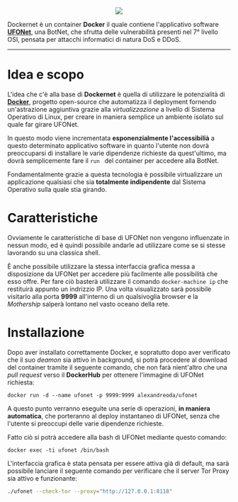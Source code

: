 <div style="text-align:center">
    <img src ="https://imgur.com/MVLj4Th.png" />
</div>

Dockernet è un container **Docker** il quale contiene l'applicativo software **[UFONet](https://ufonet.03c8.net/)**, una BotNet, che sfrutta delle vulnerabilità presenti nel 7° livello OSI, pensata per attacchi informatici di natura DoS e DDoS.

---

# Idea e scopo

L'idea che c'è alla base di **Dockernet** è quella di utilizzare le potenzialità di **[Docker](https://it.wikipedia.org/wiki/Docker)**, progetto open-source che automatizza il deployment fornendo un'astrazione aggiuntiva grazie alla *virtualizzazione* a livello di Sistema Operativo di Linux, per creare in maniera semplice un ambiente isolato sul quale far girare UFONet. 

In questo modo viene incrementata **esponenzialmente l'accessibilià** a questo determinato applicativo software in quanto l'utente non dovrà preoccuparsi di installare le varie dipendenze richieste da quest'ultimo, ma dovrà semplicemente fare il  ```run ``` del container per accedere alla BotNet.

Fondamentalmente grazie a questa tecnologia è possibile virtualizzare un applicazione qualsiasi che sia **totalmente indipendente** dal Sistema Operativo sulla quale stia girando.

# Caratteristiche

Ovviamente le caratteristiche di base di UFONet non vengono influenzate in nessun modo, ed è quindi possibile andarle ad utilizzare come se si stesse lavorando su una classica shell. 

È anche possibile utilizzare la stessa interfaccia grafica messa a disposizione da UFONet per accedere più facilmente alle possibilità che esso offre. Per fare ciò basterà utilizzare il comando ```docker-machine ip``` che restituirà appunto un indrizzio IP. Una volta visualizzato sarà possibile visitarlo alla porta **9999** all'interno di un qualsivoglia browser e la *Mothership* salperà lontano nel vasto oceano della rete.

# Installazione

Dopo aver installato correttamente Docker, e sopratutto dopo aver verificato che il suo *deamon* sia attivo in background, si potrà procedere al download del container tramite il seguente comando, che non farà nient'altro che una *pull request* verso il **DockerHub** per ottenere l'immagine di UFONet richiesta:

```docker
docker run -d --name ufonet -p 9999:9999 alexandreoda/ufonet
```

A questo punto verranno eseguite una serie di operazioni, **in maniera automatica**, che porteranno al deploy instantaneo di UFONet, senza che l'utente si preoccupi delle varie dipendenze richieste. 

Fatto ciò si potrà accedere alla bash di UFONet mediante questo comando:

```docker
docker exec -ti ufonet /bin/bash
```

L'interfaccia grafica è stata pensata per essere attiva già di default, ma sarà possibile lanciare il seguente comando per verificare che il server Tor Proxy sia attivo e funzionante:

```bash
./ufonet --check-tor --proxy="http://127.0.0.1:8118"
```